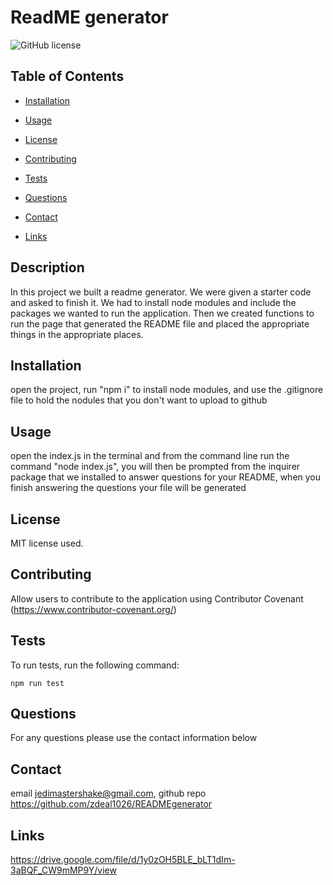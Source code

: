# ReadME generator
![GitHub license](https://img.shields.io/badge/license-MIT-blue.svg)

## Table of Contents 

* [Installation](#installation)

* [Usage](#usage)

* [License](#license)

* [Contributing](#contributing)

* [Tests](#tests)

* [Questions](#questions)

* [Contact](#contact)

* [Links](#links)

## Description

In this project we built a readme generator. We were given a starter code and asked to finish it. We had to install node modules and include the packages we wanted to run the application. Then we created functions to run the page that generated the README file and placed the appropriate things in the appropriate places. 

## Installation

open the project, run "npm i" to install node modules, and use the .gitignore file to hold the nodules that you don't want to upload to github

## Usage

open the index.js in the terminal and from the command line run the command "node index.js", you will then be prompted from the inquirer package that we installed to answer questions for your README, when you finish answering the questions your file will be generated

## License

MIT license used.
  
## Contributing

Allow users to contribute to the application using Contributor Covenant (https://www.contributor-covenant.org/)

## Tests

To run tests, run the following command:

```
npm run test
```

## Questions

For any questions please use the contact information below

## Contact

 email jedimastershake@gmail.com, 
 github repo https://github.com/zdeal1026/READMEgenerator

## Links

https://drive.google.com/file/d/1y0zOH5BLE_bLT1dIm-3aBQF_CW9mMP9Y/view

